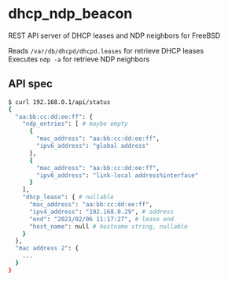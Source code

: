 # dhcp_ndp_beacon

REST API server of DHCP leases and NDP neighbors for FreeBSD

Reads `/var/db/dhcpd/dhcpd.leases` for retrieve DHCP leases  
Executes `ndp -a` for retrieve NDP neighbors

## API spec

```sh
$ curl 192.168.0.1/api/status
{
  "aa:bb:cc:dd:ee:ff": {
    "ndp_entries": [ # maybe empty
      {
        "mac_address": "aa:bb:cc:dd:ee:ff",
        "ipv6_address": "global address"
      },
      {
        "mac_address": "aa:bb:cc:dd:ee:ff",
        "ipv6_address": "link-local address%interface"
      }
    ],
    "dhcp_lease": { # nullable
      "mac_address": "aa:bb:cc:dd:ee:ff",
      "ipv4_address": "192.168.0.29", # address
      "end": "2021/02/06 11:17:27", # lease end
      "host_name": null # hostname string, nullable
    }
  },
  "mac address 2": {
    ...
  }
}
```
